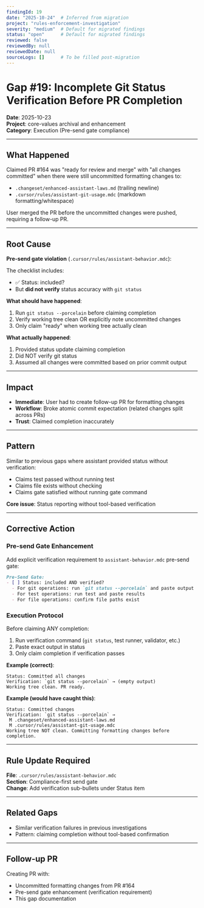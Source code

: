 ```yaml
---
findingId: 19
date: "2025-10-24"  # Inferred from migration
project: "rules-enforcement-investigation"
severity: "medium"  # Default for migrated findings
status: "open"      # Default for migrated findings
reviewed: false
reviewedBy: null
reviewedDate: null
sourceLogs: []      # To be filled post-migration
---
```


# Gap #19: Incomplete Git Status Verification Before PR Completion

**Date**: 2025-10-23  
**Project**: core-values archival and enhancement  
**Category**: Execution (Pre-send gate compliance)

---

## What Happened

Claimed PR #164 was "ready for review and merge" with "all changes committed" when there were still uncommitted formatting changes to:
- `.changeset/enhanced-assistant-laws.md` (trailing newline)
- `.cursor/rules/assistant-git-usage.mdc` (markdown formatting/whitespace)

User merged the PR before the uncommitted changes were pushed, requiring a follow-up PR.

---

## Root Cause

**Pre-send gate violation** (`.cursor/rules/assistant-behavior.mdc`):

The checklist includes:
- ✅ Status: included? 
- But **did not verify** status accuracy with `git status`

**What should have happened**:
1. Run `git status --porcelain` before claiming completion
2. Verify working tree clean OR explicitly note uncommitted changes
3. Only claim "ready" when working tree actually clean

**What actually happened**:
1. Provided status update claiming completion
2. Did NOT verify git status
3. Assumed all changes were committed based on prior commit output

---

## Impact

- **Immediate**: User had to create follow-up PR for formatting changes
- **Workflow**: Broke atomic commit expectation (related changes split across PRs)
- **Trust**: Claimed completion inaccurately

---

## Pattern

Similar to previous gaps where assistant provided status without verification:
- Claims test passed without running test
- Claims file exists without checking
- Claims gate satisfied without running gate command

**Core issue**: Status reporting without tool-based verification

---

## Corrective Action

### Pre-send Gate Enhancement

Add explicit verification requirement to `assistant-behavior.mdc` pre-send gate:

```markdown
Pre-Send Gate:
- [ ] Status: included AND verified?
  - For git operations: run `git status --porcelain` and paste output
  - For test operations: run test and paste results
  - For file operations: confirm file paths exist
```

### Execution Protocol

Before claiming ANY completion:
1. Run verification command (`git status`, test runner, validator, etc.)
2. Paste exact output in status
3. Only claim completion if verification passes

**Example (correct)**:
```
Status: Committed all changes
Verification: `git status --porcelain` → (empty output)
Working tree clean. PR ready.
```

**Example (would have caught this)**:
```
Status: Committed changes
Verification: `git status --porcelain` → 
 M .changeset/enhanced-assistant-laws.md
 M .cursor/rules/assistant-git-usage.mdc
Working tree NOT clean. Committing formatting changes before completion.
```

---

## Rule Update Required

**File**: `.cursor/rules/assistant-behavior.mdc`  
**Section**: Compliance-first send gate  
**Change**: Add verification sub-bullets under Status item

---

## Related Gaps

- Similar verification failures in previous investigations
- Pattern: claiming completion without tool-based confirmation

---

## Follow-up PR

Creating PR with:
- Uncommitted formatting changes from PR #164
- Pre-send gate enhancement (verification requirement)
- This gap documentation

